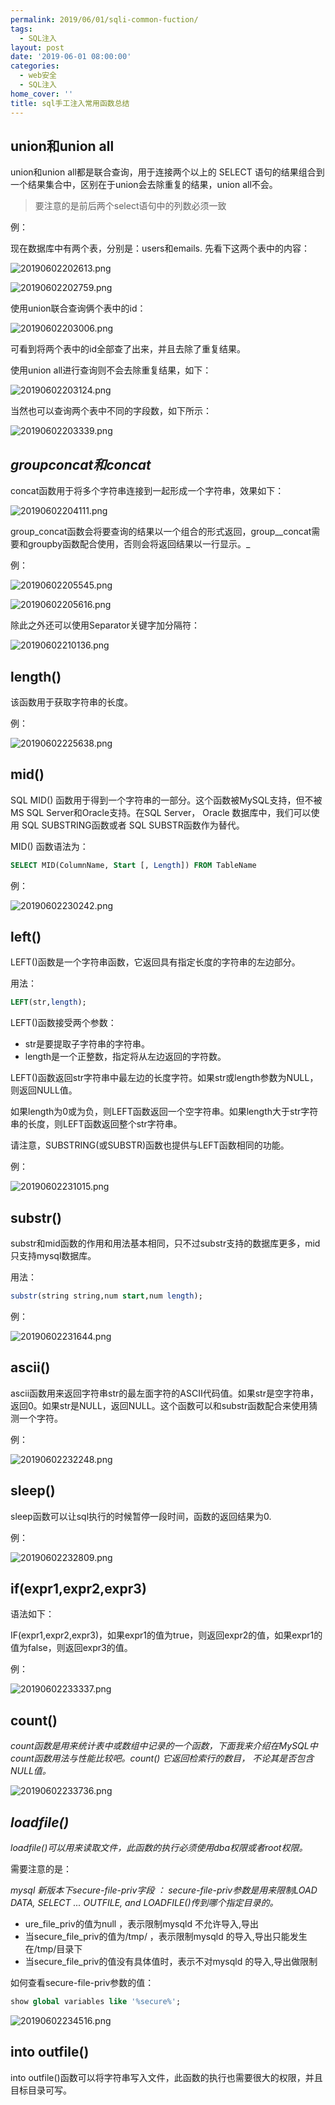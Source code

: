 ```yaml
---
permalink: 2019/06/01/sqli-common-fuction/
tags:
  - SQL注入
layout: post
date: '2019-06-01 08:00:00'
categories:
  - web安全
  - SQL注入
home_cover: ''
title: sql手工注入常用函数总结
---
```


## union和union all


union和union all都是联合查询，用于连接两个以上的 SELECT 语句的结果组合到一个结果集合中，区别在于union会去除重复的结果，union all不会。


> 要注意的是前后两个select语句中的列数必须一致


例：


现在数据库中有两个表，分别是：users和emails. 先看下这两个表中的内容：


![20190602202613.png](../post_images/389094be539423ea78c4465b392d6620.png)


![20190602202759.png](../post_images/60b5e7988570b4b50267f3e88ff24289.png)


使用union联合查询俩个表中的id：


![20190602203006.png](../post_images/8c5a0bdba4a43446acbf82273e5c1296.png)


可看到将两个表中的id全部查了出来，并且去除了重复结果。


使用union all进行查询则不会去除重复结果，如下：


![20190602203124.png](../post_images/55b1577f0fddedf04b6b3a6d051f5347.png)


当然也可以查询两个表中不同的字段数，如下所示：


![20190602203339.png](../post_images/9a9125adcdf1d3e85acf97ac2551eb28.png)


## _groupconcat和concat_


concat函数用于将多个字符串连接到一起形成一个字符串，效果如下：


![20190602204111.png](../post_images/931bff6f2a08de32bfeaa7a4070c749e.png)


group_concat函数会将要查询的结果以一个组合的形式返回，group__concat需要和groupby函数配合使用，否则会将返回结果以一行显示。_


例：


![20190602205545.png](../post_images/a23b3b9c69832b77fda03c55dc0c1509.png)


![20190602205616.png](../post_images/87ae112e5848491d04c71dfdc0a8ca1b.png)


除此之外还可以使用Separator关键字加分隔符：


![20190602210136.png](../post_images/b9a779f360c1c045f930f26823f146d8.png)


## length()


该函数用于获取字符串的长度。


例：


![20190602225638.png](../post_images/6ffc0b54592b3ca9f2901d46c0f22569.png)


## mid()


SQL MID() 函数用于得到一个字符串的一部分。这个函数被MySQL支持，但不被MS SQL Server和Oracle支持。在SQL Server， Oracle 数据库中，我们可以使用 SQL SUBSTRING函数或者 SQL SUBSTR函数作为替代。


MID() 函数语法为：


```sql
SELECT MID(ColumnName, Start [, Length]) FROM TableName

```


例：


![20190602230242.png](../post_images/09fb4883a6cb51cb101249e31a269ded.png)


## left()


LEFT()函数是一个字符串函数，它返回具有指定长度的字符串的左边部分。


用法：


```sql
LEFT(str,length);

```


LEFT()函数接受两个参数：

- str是要提取子字符串的字符串。
- length是一个正整数，指定将从左边返回的字符数。

LEFT()函数返回str字符串中最左边的长度字符。如果str或length参数为NULL，则返回NULL值。


如果length为0或为负，则LEFT函数返回一个空字符串。如果length大于str字符串的长度，则LEFT函数返回整个str字符串。


请注意，SUBSTRING(或SUBSTR)函数也提供与LEFT函数相同的功能。


例：


![20190602231015.png](../post_images/17444d9a8daa1e3b3d039dfa6b8bcd4e.png)


## substr()


substr和mid函数的作用和用法基本相同，只不过substr支持的数据库更多，mid只支持mysql数据库。


用法：


```sql
substr(string string,num start,num length);

```


例：


![20190602231644.png](../post_images/8ad671834110f1b157bd5e630eb1e992.png)


## ascii()


ascii函数用来返回字符串str的最左面字符的ASCII代码值。如果str是空字符串，返回0。如果str是NULL，返回NULL。这个函数可以和substr函数配合来使用猜测一个字符。


例：


![20190602232248.png](../post_images/395d2357280634851bd64e13aba535e6.png)


## sleep()


sleep函数可以让sql执行的时候暂停一段时间，函数的返回结果为0.


例：


![20190602232809.png](../post_images/91906467fa0e68d10887262dc25da0a8.png)


## if(expr1,expr2,expr3)


语法如下：


IF(expr1,expr2,expr3)，如果expr1的值为true，则返回expr2的值，如果expr1的值为false，则返回expr3的值。


例：


![20190602233337.png](../post_images/84071893bb5cd1f9e94a9041321e367b.png)


## count()


_count函数是用来统计表中或数组中记录的一个函数，下面我来介绍在MySQL中count函数用法与性能比较吧。count() 它返回检索行的数目， 不论其是否包含 NULL值。_


![20190602233736.png](../post_images/7f8b01ecaece7f9d7174cfc6aa2f602f.png)


## _loadfile()_


_loadfile()可以用来读取文件，此函数的执行必须使用dba权限或者root权限。_


需要注意的是：


_mysql 新版本下secure-file-priv字段 ： secure-file-priv参数是用来限制LOAD DATA, SELECT ... OUTFILE, and LOADFILE()传到哪个指定目录的。_

- ure_file_priv的值为null ，表示限制mysqld 不允许导入,导出
- 当secure_file_priv的值为/tmp/ ，表示限制mysqld 的导入,导出只能发生在/tmp/目录下
- 当secure_file_priv的值没有具体值时，表示不对mysqld 的导入,导出做限制

如何查看secure-file-priv参数的值：


```sql
show global variables like '%secure%';

```


![20190602234516.png](../post_images/d83be3829240cdd8fd80d1d2abbdf986.png)


## into outfile()


into outfile()函数可以将字符串写入文件，此函数的执行也需要很大的权限，并且目标目录可写。

